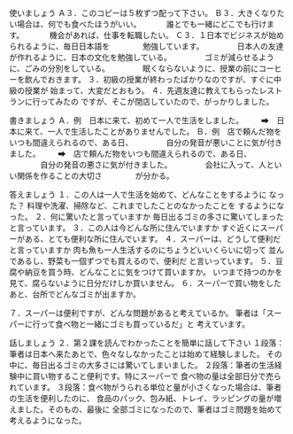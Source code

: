 使いましょう
Ａ３．このコピーは５枚ずつ配って下さい。
Ｂ３．大きくなりたい場合は、何でも食べたほうがいい。
　　　誰とでも一緒にどこでも行けます。
　　　機会があれば、仕事を転職したい。
Ｃ３．１日本でビジネスが始められるように、毎日日本語を
　　　　勉強しています。
　　　　日本人の友達が作れるように、日本の文化を勉強している。
　　　　ゴミが減らせるように、ごみの分別をしている。
　　　　眠くならないように、授業の前にコーヒーを飲んでおきます。
３．初級の授業が終わったばかりなのですが、すぐに中級の授業が
始まって、大変だとおもう。
４．先週友達に教えてもらったレストランに行ってみたの
ですが、そこが閉店していたので、がっかりしました。

書きましょう
Ａ．例　日本に来て、初めて一人で生活をしました。
　　➡　日本に来て、一人で生活したことがありませんでした。
Ｂ．例　店で頼んだ物をいつも間違えられるので、ある日、
　　　　自分の発音が悪いことに気が付きました。
　　➡　店で頼んだ物をいつも間違えられるので、ある日、
　　　　自分の発音の悪さに気が付きました。
　　　　会社に入って、人といい関係を作ることの大切さ
　　　　が分かる。

答えましょう
１．この人は一人で生活を始めて、どんなことをするように
なった？
料理や洗濯、掃除など、これまでしたことのなかったことを
するようになった。
２．何に驚いたと言っていますか
毎日出るゴミの多さに驚いてしまったと言っています。
３．この人は今どんな所に住んでいますか
すぐ近くにスーパーがある、とても便利な所に住んでいます。
４．スーパーは、どうして便利だと言っていますか
肉も魚も一人生活するのにちょうどいいくらいに切って
並んであるし、野菜も一個ずつでも買えるので、便利だ
と言いっています。
５．豆腐や納豆を買う時、どんなことに気をつけて買いますか。
いつまで持つのかを見て、腐らないように日分だけしか買いません。
６．スーパーで買い物をしたあと、台所でどんなゴミが出ますか。

７．スーパーは便利ですが、どんな問題があると考えているか。
筆者は「スーパーに行って食べ物と一緒にゴミも買っているだ」と
考えています。

話しましょう
２．第２課を読んでわかったことを簡単に話して下さい
１段落：筆者は日本へ来たあとで、色々なしなかったことは始めて経験しました。
その中に、毎日出るゴミの大多さには驚いてしまいました。
２段落：筆者の生活経験中に買い物すること便利です。特にスーパーで
食べ物の量は全部日分で売られています。
３段落：食べ物がうられる単位と量が小さくなった場合は、筆者の生活を便利したのに、
食品のパック、包み紙、トレイ、ラッピングの量が増えました。そのもの、最後に
全部ゴミになったので、筆者はゴミ問題を始めて考えるようになった。